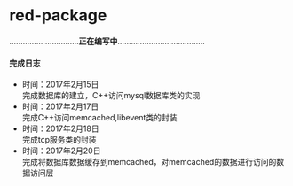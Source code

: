 # red-package

...............................**正在编写中**.......................................  

#### 完成日志
* 时间：2017年2月15日  
    完成数据库的建立，C++访问mysql数据库类的实现  
* 时间：2017年2月17日  
    完成C++访问memcached,libevent类的封装  
* 时间：2017年2月18日  
    完成tcp服务类的封装  
* 时间：2017年2月20日  
    完成将数据库数据缓存到memcached，对memcached的数据进行访问的数据访问层


